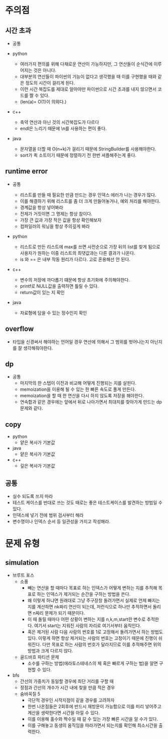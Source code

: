 # 주의점

## 시간 초과

- 공통

- python
  - 여러가지 편의를 위해 다채로운 연산이 가능하지만, 그 연산들이 순식간에 이루어지는 것은 아니다.
  - 대부분의 연산들이 파이썬의 기능이 없다고 생각했을 때 이를 구현했을 때와 같은 정도의 시간이 걸리게 된다.
  - 이런 시간 복잡도를 제대로 알아야만 파이썬으로 시간 초과를 내지 않으면서 코드를 짤 수 있다.
  - (len(a)= O(1)이 의외다.)
- c++
  - 축약 연산과 아닌 것의 시간복잡도가 다르다
  - endl은 느리기 때문에 \n를 사용하는 편이 좋다.
- java
  - 문자열을 더할 때 O(n+k)가 걸리기 때문에 StringBuilder를 사용해야한다.
  - sort가 퀵 소트이기 때문에 정렬하기 전 한번 셔플해주는게 좋다.

## runtime error

- 공통

  - 리스트를 만들 때 필요한 만큼 만드는 경우 인덱스 에러가 나는 경우가 많다.
  - 이를 해결하기 위해 리스트를 좀 더 크게 만들어놓거나, 예외 처리를 해야한다.
  - 경계값을 항상 넣어봐라
  - 전제가 거짓이면 그 명제는 항상 참이다.
  - 가장 큰 값과 가장 작은 값을 항상 확인해보자
  - 컴파일러의 워닝을 항상 주의깊게 봐라

- python
  - 리스트로 만든 리스트에 max를 쓰면 사전순으로 가장 뒤의 list를 찾게 됨으로 사용자가 원하는 이중 리스트의 최댓값과는 다른 결과가 나온다.
  - is 와 == 은 내부 작동 원리가 다르다. 고로 혼용해선 안 된다.
- c++
  - 변수의 저장에 까다롭기 떄문에 항상 초기화에 주의해야한다.
  - printf로 NULL값을 출력하면 틀릴 수 있다.
  - return값이 있는 지 확인
- java
  - 자료형에 담을 수 있는 정수인지 확인

## overflow

- 타입을 신경써서 해야하는 언어일 경우 연산에 의해서 그 범위를 벗어나는지 아닌지를 잘 생각해줘야한다.

## dp

- 공통
  - 마지막의 한 스텝이 이전과 비교해 어떻게 진행되는 지를 살핀다.
  - memoization을 이용해 될 수 있는 한 빠른 속도로 풀게 만든다.
  - memoization을 할 때 한 연산을 다시 하지 않도록 저장을 해야한다.
  - 연속합과 같은 경우에는 앞에서 뒤로 나아가면서 최대치를 찾아가게 만드는 dp문제와 같다.

## copy

- python
  - 얕은 복사가 기본값
- java
  - 얕은 복사가 기본값
- c++
  - 깊은 복사가 기본값

## 공통

- 실수 되도록 쓰지 마라
- 테스트 케이스를 반대로 쓰는 것도 때로는 좋은 테스트케이스를 발견하는 방법일 수 있다.
- 인덱스에 넣기 전에 범위 검사부터 해라
- 변수명이나 인덱스 순서 등 일관성을 가지고 작성해라.

# 문제 유형

## simulation

- 브루트 포스
  - 소풍
    - 빼는 연산을 할 때마다 목표로 하는 인덱스가 어떻게 변하는 지를 추적해 목표로 하는 인덱스가 제거되는 순간을 구하는 방법을 쓴다.
    - 왜 이렇게 하냐면 원래대로 그냥 주구장창 돌려가면서 실제로 언제 빠지는 지를 계산하면 nk짜리 연산이 되는데, 저런식으로 하나만 추적하면서 돌리면 n짜리 문제가 되기 때문이다.
    - 이 때 돌릴 때마다 어떤 상황이 변하는 지를 n,k,m,start란 변수로 추적한다. 여기서 start는 지워진 사람의 자리로 여기서부터 움직인다.
    - 혹은 제거된 사람 다음 사람의 번호를 1로 고정해서 돌려가면서 하는 방법도 있다. 이렇게 하면 항상 제거되는 사람의 번호는 고정이기 때문에 진행이 쉬워진다. 다만 목표로 하는 사람의 번호가 달라지므로 이를 추적해주면 위의 방법과 크게 다르지 않다.
  - 골드바흐 파티션 문제
    - 소수를 구하는 방법(에라토스테네스의 체 혹은 빠르게 구하는 법)을 알면 구현할 수 있다.
- bfs
  - 간선의 가중치가 동일할 경우에 최단 거리를 구할 때
  - 정점과 간선의 개수가 시간 내에 찾을 만큼 적은 경우
  - 숨바꼭질 5
    - 극단적 경우인 시작지점이 같을 경우를 고려하자
    - 한번 나온점들은 2회후에 반드시 재방문이 가능함으로 이를 미리 넣어주고 계산을 생략한다면 시간을 아낄 수 있다.
    - 이를 이용해 홀수와 짝수일 때 갈 수 있는 가장 빠른 시간을 알 수가 있다.
    - 이를 구해놓고 동생의 움직임을 따라가면서 되는지를 확인해 최소시간을 출력한다.
